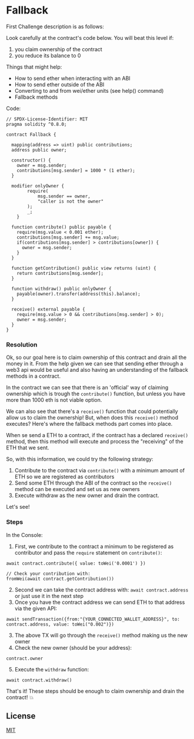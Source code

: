 # Fallback

First Challenge description is as follows:

Look carefully at the contract's code below.
You will beat this level if:

1. you claim ownership of the contract
2. you reduce its balance to 0
  
Things that might help:

- How to send ether when interacting with an ABI
- How to send ether outside of the ABI
- Converting to and from wei/ether units (see help() command)
- Fallback methods

Code:
```
// SPDX-License-Identifier: MIT
pragma solidity ^0.8.0;

contract Fallback {

  mapping(address => uint) public contributions;
  address public owner;

  constructor() {
    owner = msg.sender;
    contributions[msg.sender] = 1000 * (1 ether);
  }

  modifier onlyOwner {
        require(
            msg.sender == owner,
            "caller is not the owner"
        );
        _;
    }

  function contribute() public payable {
    require(msg.value < 0.001 ether);
    contributions[msg.sender] += msg.value;
    if(contributions[msg.sender] > contributions[owner]) {
      owner = msg.sender;
    }
  }

  function getContribution() public view returns (uint) {
    return contributions[msg.sender];
  }

  function withdraw() public onlyOwner {
    payable(owner).transfer(address(this).balance);
  }

  receive() external payable {
    require(msg.value > 0 && contributions[msg.sender] > 0);
    owner = msg.sender;
  }
}
```

### Resolution
Ok, so our goal here is to claim ownership of this contract and drain all the money in it.
From the help given we can see that sending ether through a web3 api would be useful and also having an understanding of the fallback methods in a contract.

In the contract we can see that there is an 'official' way of claiming ownership which is trough the `contribute()` function, but unless you have more than 1000 eth is not viable option.

We can also see that there's a `receive()` function that could potentially allow us to claim the ownership! But, when does this `receive()` method executes? Here's where  the fallback methods part comes into place.

When se send a ETH to a contract, if the contract has a declared `receive()` method, then this method will execute and process the "receiving" of the ETH that we sent.

So, with this information, we could try the following strategy:

1. Contribute to the contract via `contribute()` with a minimum amount of ETH so we are registered as contributors
2. Send some ETH through the ABI of the contract so the `receive()` method can be executed and set us as new owners
3. Execute withdraw as the new owner and drain the contract.

Let's see!
### Steps
In the Console:
1. First, we contribute to the contract a minimum to be registered as contributor and pass the `require` statement on `contribute()`:
```
await contract.contribute({ value: toWei('0.0001') })

// Check your contribution with:
fromWei(await contract.getContribution())
```
2. Second we can take the contract address with: `await contract.address` or just use it in the next step
3. Once you have the contract address we can send ETH to that address via the given API:
```
await sendTransaction({from:"{YOUR_CONNECTED_WALLET_ADDRESS}", to: contract.address, value: toWei("0.002")})
```
3. The above TX will go through the `receive()` method making us the new owner
4. Check the new owner (should be your address):
````
contract.owner
````
5. Execute the `withdraw` function:
```
await contract.withdraw()
````

That's it! These steps should be enough to claim ownership and drain the contract! 💥 
## License

[MIT](https://choosealicense.com/licenses/mit/)
